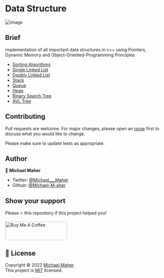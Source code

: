 
# Data Structure

![image](https://miro.medium.com/max/1200/1*KpDOKMFAgDWaGTQHL0r70g.png)

## Brief
implementation of all important data structures in c++ using Pointers, Dynamic Memory and Object-Oriented-Programming Principles

- [Sorting Algorithms](https://github.com/Michael-M-aher/Data-Structure/blob/main/Sorter)
- [Single Linked List](https://github.com/Michael-M-aher/Data-Structure/blob/main/Single%20Linked%20List)
- [Doubly Linked List](https://github.com/Michael-M-aher/Data-Structure/blob/main/Double%20Linked%20List)
- [Stack](https://github.com/Michael-M-aher/Data-Structure/blob/main/Stack)
- [Queue](https://github.com/Michael-M-aher/Data-Structure/blob/main/Queue)
- [Heap](https://github.com/Michael-M-aher/Data-Structure/blob/main/Heap)
- [Binary Search Tree](https://github.com/Michael-M-aher/Data-Structure/blob/main/Binary%20Search%20Tree)
- [AVL Tree](https://github.com/Michael-M-aher/Data-Structure/blob/main/AVL%20Tree)

## Contributing
Pull requests are welcome. For major changes, please open an [issue](https://github.com/Michael-M-aher/Data-Structure/issues) first to discuss what you would like to change.

Please make sure to update tests as appropriate.


## Author

👤 **Michael Maher**

- Twitter: [@Michael___Maher](https://twitter.com/Michael___Maher)
- Github: [@Michael-M-aher](https://github.com/Michael-M-aher)

## Show your support

Please ⭐️ this repository if this project helped you!

<a href="https://www.buymeacoffee.com/michael.maher" target="_blank"><img src="https://cdn.buymeacoffee.com/buttons/v2/default-yellow.png" alt="Buy Me A Coffee" height="60px" width="200" ></a>

## 📝 License

Copyright © 2022 [Michael Maher](https://github.com/Michael-M-aher).<br />
This project is [MIT](https://github.com/Michael-M-aher/Data-Structure/blob/main/LICENSE) licensed.

